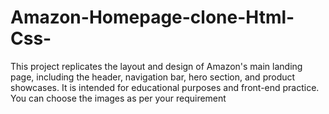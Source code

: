 # Amazon-Homepage-clone-Html-Css-
This project replicates the layout and design of Amazon's main landing page, including the header, navigation bar, hero section, and product showcases. It is intended for educational purposes and front-end practice.
You can choose the images as per your requirement
